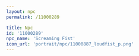 ```yaml
---
layout: npc
permalink: /11000289

title: Npc
id: '11000289'
npc_name: 'Screaming Fist'
icon_url: 'portrait/npc/11000887_loudfist_p.png'
---
```

